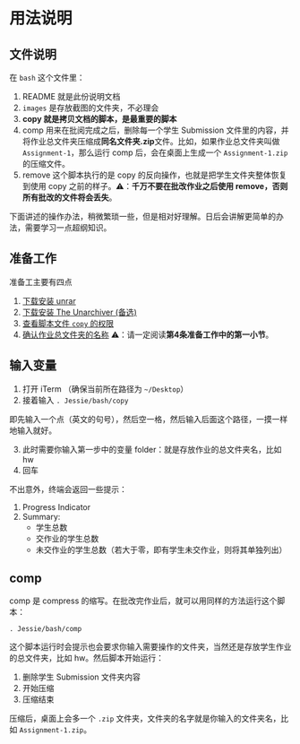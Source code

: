 # 用法说明
## 文件说明
在 `bash` 这个文件里：
1. README 就是此份说明文档
2. `images` 是存放截图的文件夹，不必理会
3. **copy 就是拷贝文档的脚本，是最重要的脚本**
4. comp 用来在批阅完成之后，删除每一个学生 Submission 文件里的内容，并将作业总文件夹压缩成**同名文件夹.zip**文件。比如，如果作业总文件夹叫做 `Assignment-1`，那么运行 comp 后，会在桌面上生成一个 `Assignment-1.zip` 的压缩文件。
5. remove 这个脚本执行的是 copy 的反向操作，也就是把学生文件夹整体恢复到使用 copy 之前的样子。⚠️：**千万不要在批改作业之后使用 remove，否则所有批改的文件将会丢失**。

下面讲述的操作办法，稍微繁琐一些，但是相对好理解。日后会讲解更简单的办法，需要学习一点超纲知识。

## 准备工作
准备工主要有四点
1. [下载安装 unrar](https://github.com/Linerre/Jessie/blob/dev/bash/docs/README-rar.md)
2. [下载安装 The Unarchiver (备选)](https://github.com/Linerre/Jessie/blob/dev/bash/docs/README-unarchiever.md)
3. [查看脚本文件 `copy` 的权限](https://github.com/Linerre/Jessie/blob/dev/bash/docs/README-mode.md)
4. [确认作业总文件夹的名称](https://github.com/Linerre/Jessie/blob/dev/bash/docs/README-pathname.md)
⚠️：请一定阅读**第4条准备工作中的第一小节**。

## 输入变量
1. 打开 iTerm （确保当前所在路径为 `~/Desktop`）
2. 接着输入 `. Jessie/bash/copy`

即先输入一个点（英文的句号），然后空一格，然后输入后面这个路径，一摸一样地输入就好。

3. 此时需要你输入第一步中的变量 folder：就是存放作业的总文件夹名，比如 hw
4. 回车

不出意外，终端会返回一些提示：
1. Progress Indicator
2. Summary:
	- 学生总数
	- 交作业的学生总数
	- 未交作业的学生总数（若大于零，即有学生未交作业，则将其单独列出）

## comp
comp 是 compress 的缩写。在批改完作业后，就可以用同样的方法运行这个脚本：

```. Jessie/bash/comp```

这个脚本运行时会提示也会要求你输入需要操作的文件夹，当然还是存放学生作业的总文件夹，比如 hw。然后脚本开始运行：
1. 删除学生 Submission 文件夹内容
2. 开始压缩
3. 压缩结束

压缩后，桌面上会多一个 `.zip` 文件夹，文件夹的名字就是你输入的文件夹名，比如 `Assignment-1.zip`。


